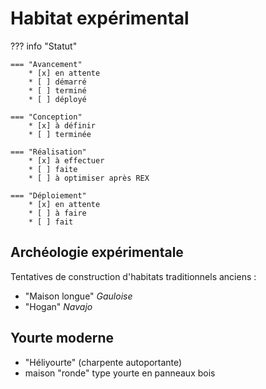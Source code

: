 # Habitat expérimental

??? info "Statut"

    === "Avancement"
        * [x] en attente
        * [ ] démarré
        * [ ] terminé
        * [ ] déployé

    === "Conception"
        * [x] à définir
        * [ ] terminée

    === "Réalisation"
        * [x] à effectuer
        * [ ] faite
        * [ ] à optimiser après REX

    === "Déploiement"
        * [x] en attente
        * [ ] à faire
        * [ ] fait

## Archéologie expérimentale

Tentatives de construction d'habitats traditionnels anciens :

- "Maison longue" *Gauloise*
- "Hogan" *Navajo*



## Yourte moderne

- "Héliyourte" (charpente autoportante)
- maison "ronde" type yourte en panneaux bois